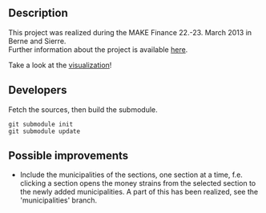 Description
---

This project was realized during the MAKE Finance 22.-23. March 2013 in Berne and Sierre.  
Further information about the project is available [here](http://make.opendata.ch/wiki/project:finanzausgleich_bern).

Take a look at the [visualization](http://be-fa.budget.opendata.ch)!

Developers
---

Fetch the sources, then build the submodule.

    git submodule init
    git submodule update


Possible improvements
---

 * Include the municipalities of the sections, one section at a time, f.e. clicking a section opens
   the money strains from the selected section to the newly added municipalities. A part of this has been realized, see the 'municipalities' branch.
